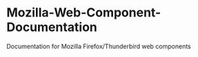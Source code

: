 # Mozilla-Web-Component-Documentation
Documentation for Mozilla Firefox/Thunderbird web components 
